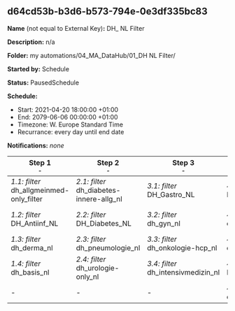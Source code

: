 ## d64cd53b-b3d6-b573-794e-0e3df335bc83

**Name** (not equal to External Key)**:** DH_ NL Filter

**Description:** n/a

**Folder:** my automations/04_MA_DataHub/01_DH NL Filter/

**Started by:** Schedule

**Status:** PausedSchedule

**Schedule:**

* Start: 2021-04-20 18:00:00 +01:00
* End: 2079-06-06 00:00:00 +01:00
* Timezone: W. Europe Standard Time
* Recurrance: every day until end date

**Notifications:** _none_


| Step 1<br>_<small>-</small>_ | Step 2<br>_<small>-</small>_ | Step 3<br>_<small>-</small>_ | Step 4<br>_<small>-</small>_ | Step 5<br>_<small>-</small>_ |
| --- | --- | --- | --- | --- |
| _1.1: filter_<br>dh_allgmeinmed-only_filter | _2.1: filter_<br>dh_diabetes-innere-allg_nl | _3.1: filter_<br>DH_Gastro_NL | _4.1: filter_<br>DH_NL_Suchtmedizin_plus_Gastro | _5.1: filter_<br>dh_rheuma_nl |
| _1.2: filter_<br>DH_Antiinf_NL | _2.2: filter_<br>DH_Diabetes_NL | _3.2: filter_<br>dh_gyn_nl | _4.2: filter_<br>dh_onkologie-hno_nl | _5.2: filter_<br>DH_Suchtmedizin NL |
| _1.3: filter_<br>dh_derma_nl | _2.3: filter_<br>dh_pneumologie_nl | _3.3: filter_<br>dh_onkologie-hcp_nl | _4.3: filter_<br>dh_onkologie-only_nl | _5.3: filter_<br>dh_urologie_nl |
| _1.4: filter_<br>dh_basis_nl | _2.4: filter_<br>dh_urologie-only_nl | _3.4: filter_<br>dh_intensivmedizin_nl | _4.4: filter_<br>DH_Paediater_NL | _5.4: filter_<br>dh_virologie_nl |
| - | - | - | _4.5: filter_<br>dh_onkologie-path_nl | - |
